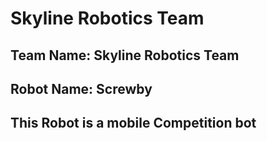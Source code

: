 # Skyline Robotics Team

## Team Name: Skyline Robotics Team

## Robot Name: Screwby

## This Robot is a mobile Competition bot 
